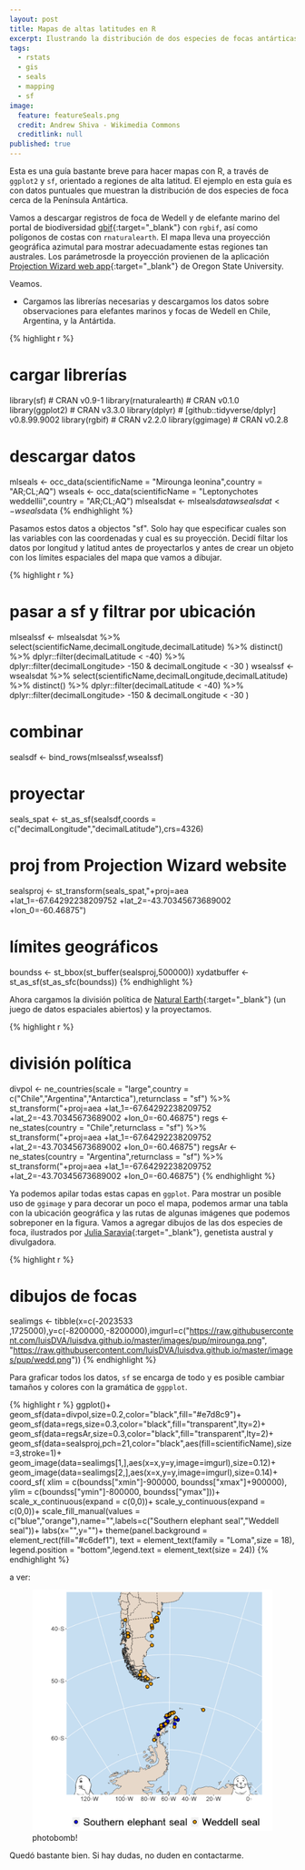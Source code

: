 ```yaml
---
layout: post
title: Mapas de altas latitudes en R
excerpt: Ilustrando la distribución de dos especies de focas antárticas con R y ggplot2.
tags:
  - rstats
  - gis
  - seals
  - mapping
  - sf
image:
  feature: featureSeals.png
  credit: Andrew Shiva - Wikimedia Commons
  creditlink: null
published: true
---
```


Esta es una guía bastante breve para hacer mapas con R, a través de `ggplot2` y `sf`, orientado a regiones de alta latitud. El ejemplo en esta guía es con datos puntuales que muestran la distribución de dos especies de foca cerca de la Península Antártica.

Vamos a descargar registros de foca de Wedell y de elefante marino del portal de biodiversidad [gbif](https://www.gbif.org/){:target="_blank"} con `rgbif`, así como polígonos de costas con `rnaturalearth`. El mapa lleva una proyección geográfica azimutal para mostrar adecuadamente estas regiones tan australes. Los parámetrosde la proyección provienen de la aplicación  [Projection Wizard web app](https://projectionwizard.org/){:target="_blank"} de Oregon State University.

Veamos.

* Cargamos las librerías necesarias y descargamos los datos sobre observaciones para elefantes marinos y focas de Wedell en Chile, Argentina, y la Antártida.  

{% highlight r %}
# cargar librerías 
library(sf) # CRAN v0.9-1
library(rnaturalearth) # CRAN v0.1.0
library(ggplot2) # CRAN v3.3.0
library(dplyr) # [github::tidyverse/dplyr] v0.8.99.9002
library(rgbif) # CRAN v2.2.0
library(ggimage) # CRAN v0.2.8

# descargar datos
mlseals <- occ_data(scientificName = "Mirounga leonina",country = "AR;CL;AQ")
wseals <- occ_data(scientificName = "Leptonychotes weddellii",country = "AR;CL;AQ")
mlsealsdat <- mlseals$data
wsealsdat <-wseals$data
{% endhighlight %}

Pasamos estos datos a objectos "sf". Solo hay que especificar cuales son las variables con las coordenadas y cual es su proyección. Decidí filtar los datos por longitud y latitud antes de proyectarlos y antes de crear un objeto con los límites espaciales del mapa que vamos a dibujar.

{% highlight r %}

# pasar a sf y filtrar por ubicación
mlsealssf <- 
  mlsealsdat %>% select(scientificName,decimalLongitude,decimalLatitude) %>% 
  distinct() %>% dplyr::filter(decimalLatitude < -40) %>% 
  dplyr::filter(decimalLongitude> -150 & decimalLongitude < -30 )
wsealssf <- 
  wsealsdat %>% select(scientificName,decimalLongitude,decimalLatitude) %>% 
  distinct() %>% dplyr::filter(decimalLatitude < -40) %>% 
  dplyr::filter(decimalLongitude> -150 & decimalLongitude < -30 )

# combinar
sealsdf <- bind_rows(mlsealssf,wsealssf) 

# proyectar
seals_spat <- st_as_sf(sealsdf,coords = c("decimalLongitude","decimalLatitude"),crs=4326)               
# proj from Projection Wizard website
sealsproj <- st_transform(seals_spat,"+proj=aea +lat_1=-67.64292238209752 +lat_2=-43.70345673689002 +lon_0=-60.46875")
# límites geográficos
boundss <- st_bbox(st_buffer(sealsproj,500000))
xydatbuffer <- st_as_sf(st_as_sfc(boundss))
{% endhighlight %}

Ahora cargamos la división política de [Natural Earth](https://www.naturalearthdata.com/){:target="_blank"} (un juego de datos espaciales abiertos) y la proyectamos.

{% highlight r %}

# división política 
divpol <- ne_countries(scale = "large",country = c("Chile","Argentina","Antarctica"),returnclass = "sf") %>% 
  st_transform("+proj=aea +lat_1=-67.64292238209752 +lat_2=-43.70345673689002 +lon_0=-60.46875")
regs <- ne_states(country = "Chile",returnclass = "sf") %>% 
  st_transform("+proj=aea +lat_1=-67.64292238209752 +lat_2=-43.70345673689002 +lon_0=-60.46875")
regsAr <- ne_states(country = "Argentina",returnclass = "sf") %>% 
  st_transform("+proj=aea +lat_1=-67.64292238209752 +lat_2=-43.70345673689002 +lon_0=-60.46875")
{% endhighlight %}

Ya podemos apilar todas estas capas en `ggplot`. Para mostrar un posible uso de `ggimage` y para decorar un poco el mapa, podemos armar una tabla con la ubicación geográfica y las rutas de algunas imágenes que podemos sobreponer en la figura. Vamos a agregar dibujos de las dos especies de foca, ilustrados por [Julia Saravia](https://twitter.com/JujuSaravia){:target="_blank"}, genetista austral y divulgadora.

{% highlight r %}

# dibujos de focas
sealimgs <- tibble(x=c(-2023533 ,1725000),y=c(-8200000,-8200000),imgurl=c("https://raw.githubusercontent.com/luisDVA/luisdva.github.io/master/images/pup/mirounga.png",
                                  "https://raw.githubusercontent.com/luisDVA/luisdva.github.io/master/images/pup/wedd.png"))
{% endhighlight %}

Para graficar todos los datos, `sf` se encarga de todo y es posible cambiar tamaños y colores con la gramática de `ggpplot`.

{% highlight r %}
ggplot()+  
  geom_sf(data=divpol,size=0.2,color="black",fill="#e7d8c9")+
  geom_sf(data=regs,size=0.3,color="black",fill="transparent",lty=2)+
  geom_sf(data=regsAr,size=0.3,color="black",fill="transparent",lty=2)+
  geom_sf(data=sealsproj,pch=21,color="black",aes(fill=scientificName),size=3,stroke=1)+
  geom_image(data=sealimgs[1,],aes(x=x,y=y,image=imgurl),size=0.12)+
  geom_image(data=sealimgs[2,],aes(x=x,y=y,image=imgurl),size=0.14)+
    coord_sf(
    xlim = c(boundss["xmin"]-900000, boundss["xmax"]+900000),
    ylim = c(boundss["ymin"]-800000, boundss["ymax"]))+
  scale_x_continuous(expand = c(0,0))+
  scale_y_continuous(expand = c(0,0))+
  scale_fill_manual(values = c("blue","orange"),name="",labels=c("Southern elephant seal","Weddell seal"))+
  labs(x="",y="")+
  theme(panel.background = element_rect(fill="#c6def1"),
        text = element_text(family = "Loma",size = 18),
        legend.position = "bottom",legend.text = element_text(size = 24))
{% endhighlight %}

a ver:

<figure>
    <a href="/images/seals.png"><img src="/images/seals.png"></a>
        <figcaption>photobomb!</figcaption>
</figure>
  
    
Quedó bastante bien.
Si hay dudas, no duden en contactarme.
